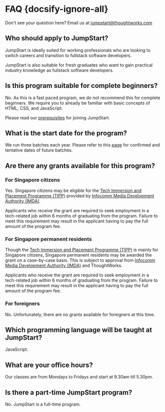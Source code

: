 # FAQ {docsify-ignore-all}

Don't see your question here? Email us at jumpstart@thoughtworks.com

## Who should apply to JumpStart?

JumpStart is ideally suited for working professionals who are looking to switch careers and transition to fullstack software developers.

JumpStart is also suitable for fresh graduates who want to gain practical industry knowledge as fullstack software developers.

## Is this program suitable for complete beginners?

No. As this is a fast paced program, we do not recommend this for complete beginners. We require you to already be familiar with basic concepts of HTML, CSS, and JavaScript.

Please read our [prerequisites](/introduction/prerequisite) for joining JumpStart.

## What is the start date for the program?

We run three batches each year. Please refer to this [page](/introduction/about?id=batches) for confirmed and tentative dates of future batches.

## Are there any grants available for this program?

### For Singapore citizens

Yes. Singapore citizens may be eligible for the [Tech Immersion and Placement Programme (TIPP)](https://www.imda.gov.sg/programme-listing/TechSkills-Accelerator-TeSA/Tech-Immersion-and-Placement-Programme-TIPP) provided by [Infocomm Media Development Authority (IMDA)](https://www.imda.gov.sg/).

Applicants who receive the grant are required to seek employment in a tech-related job within 6 months of graduating from the program. Failure to meet this requirement may result in the applicant having to pay the full amount of the program fee.

### For Singapore permanent residents

Though the [Tech Immersion and Placement Programme (TIPP)](https://www.imda.gov.sg/programme-listing/TechSkills-Accelerator-TeSA/Tech-Immersion-and-Placement-Programme-TIPP) is mainly for Singapore citizens, Singapore permanent residents may be awarded the grant on a case-by-case basis. This is subject to approval from [Infocomm Media Development Authority (IMDA)](https://www.imda.gov.sg/) and ThoughtWorks.

Applicants who receive the grant are required to seek employment in a tech-related job within 6 months of graduating from the program. Failure to meet this requirement may result in the applicant having to pay the full amount of the program fee.

### For foreigners

No. Unfortunately, there are no grants available for foreigners at this time.

## Which programming language will be taught at JumpStart?

JavaScript.

## What are your office hours?

Our classes are from Mondays to Fridays and start at 9.30am till 5.30pm.

## Is there a part-time JumpStart program?

No. JumpStart is a full-time program.
